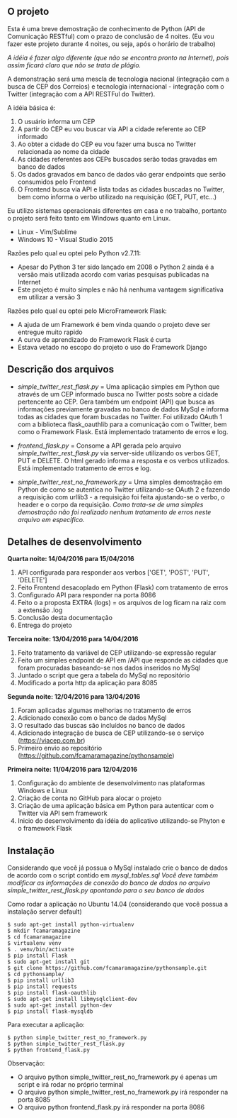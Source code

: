 ## O projeto

Esta é uma breve demostração de conhecimento de Python (API de Comunicação RESTful) com o prazo de conclusão de 4 noites.
(Eu vou fazer este projeto durante 4 noites, ou seja, após o horário de trabalho)

*A idéia é fazer algo diferente (que não se encontra pronto na Internet), pois assim ficará claro que não se trata de plágio.*

A demonstração será uma mescla de tecnologia nacional (integração com a busca de CEP dos Correios) e tecnologia internacional - integração com o Twitter (integração com a API RESTFul do Twitter).

A idéia básica é:
1. O usuário informa um CEP
2. A partir do CEP eu vou buscar via API a cidade referente ao CEP informado
3. Ao obter a cidade do CEP eu vou fazer uma busca no Twitter relacionada ao nome da cidade
4. As cidades referentes aos CEPs buscados serão todas gravadas em banco de dados
5. Os dados gravados em banco de dados vão gerar endpoints que serão consumidos pelo Frontend
6. O Frontend busca via API e lista todas as cidades buscadas no Twitter, bem como informa o verbo utilizado na requisição (GET, PUT, etc...)

Eu utilizo sistemas operacionais diferentes em casa e no trabalho, portanto o projeto será feito tanto em Windows quanto em Linux.
- Linux - Vim/Sublime
- Windows 10 - Visual Studio 2015

Razões pelo qual eu optei pelo Python v2.7.11:
- Apesar do Python 3 ter sido lançado em 2008 o Python 2 ainda é a versão mais utilizada acordo com varias pesquisas publicadas na Internet
- Este projeto é muito simples e não há nenhuma vantagem significativa em utilizar a versão 3

Razões pelo qual eu optei pelo MicroFramework Flask:
- A ajuda de um Framework é bem vinda quando o projeto deve ser entregue muito rapido
- A curva de aprendizado do Framework Flask é curta
- Estava vetado no escopo do projeto o uso do Framework Django

## Descrição dos arquivos

- *simple_twitter_rest_flask.py* = Uma aplicação simples em Python que através de um CEP informado busca no Twitter posts sobre a cidade pertencente ao CEP. Gera também um endpoint (API) que busca as informações previamente gravadas no banco de dados MySql e informa todas as cidades que foram buscadas no Twitter. Foi utilizado OAuth 1 com a biblioteca flask_oauthlib para a comunicação com o Twitter, bem como o Framework Flask. Está implementado tratamento de erros e log.

- *frontend_flask.py* = Consome a API gerada pelo arquivo *simple_twitter_rest_flask.py* via server-side utilizando os verbos GET, PUT e DELETE. O html gerado informa a resposta e os verbos utilizados. Está implementado tratamento de erros e log.

- *simple_twitter_rest_no_framework.py* = Uma simples demostração em Python de como se autentica no Twitter utilizando-se OAuth 2 e fazendo a requisição com urllib3 - a requisição foi feita ajustando-se o verbo, o header e o corpo da requisição. 
*Como trata-se de uma simples demostração não foi realizado nenhum tratamento de erros neste arquivo em específico.*

## Detalhes de desenvolvimento

**Quarta noite: 14/04/2016 para 15/04/2016**

1. API configurada para responder aos verbos ['GET', 'POST', 'PUT', 'DELETE']
2. Feito Frontend desacoplado em Python (Flask) com tratamento de erros
3. Configurado API para responder na porta 8086
4. Feito o a proposta EXTRA (logs) = os arquivos de log ficam na raiz com a extensão .log
5. Conclusão desta documentação 
6. Entrega do projeto

**Terceira noite: 13/04/2016 para 14/04/2016**

1. Feito tratamento da variável de CEP utilizando-se expressão regular
2. Feito um simples endpoint de API em /API que responde as cidades que foram procuradas baseando-se nos dados inseridos no MySql
3. Juntado o script que gera a tabela do MySql no repositório
4. Modificado a porta http da aplicação para 8085

**Segunda noite: 12/04/2016 para 13/04/2016**

1. Foram aplicadas algumas melhorias no tratamento de erros
2. Adicionado conexão com o banco de dados MySql
3. O resultado das buscas são incluídos no banco de dados
4. Adicionado integração de busca de CEP utilizando-se o serviço (https://viacep.com.br)
5. Primeiro envio ao repositório (https://github.com/fcamaramagazine/pythonsample)

**Primeira noite: 11/04/2016 para 12/04/2016**

1. Configuração do ambiente de desenvolvimento nas plataformas Windows e Linux
2. Criação de conta no GitHub para alocar o projeto
3. Criação de uma aplicação básica em Python para autenticar com o Twitter via API sem framework
4. Inicio do desenvolvimento da idéia do aplicativo utilizando-se Phyton e o framework Flask

## Instalação 

Considerando que você já possua o MySql instalado crie o banco de dados de acordo com o script contido em *mysql_tables.sql*
*Você deve também modificar as informações de conexão do banco de dados no arquivo simple_twitter_rest_flask.py apontando para o seu banco de dados*

Como rodar a aplicação no Ubuntu 14.04 (considerando que você possua a instalação server default)

```
$ sudo apt-get install python-virtualenv
$ mkdir fcamaramagazine
$ cd fcamaramagazine
$ virtualenv venv
$ . venv/bin/activate
$ pip install Flask
$ sudo apt-get install git
$ git clone https://github.com/fcamaramagazine/pythonsample.git
$ cd pythonsample/
$ pip install urllib3
$ pip install requests
$ pip install flask-oauthlib
$ sudo apt-get install libmysqlclient-dev
$ sudo apt-get install python-dev
$ pip install flask-mysqldb
```

Para executar a aplicação:
```
$ python simple_twitter_rest_no_framework.py
$ python simple_twitter_rest_flask.py
$ python frontend_flask.py
```

Observação:
- O arquivo python simple_twitter_rest_no_framework.py é apenas um script e irá rodar no próprio terminal
- O arquivo python simple_twitter_rest_no_framework.py irá responder na porta 8085
- O arquivo python frontend_flask.py irá responder na porta 8086

